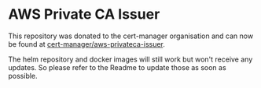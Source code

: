 # AWS Private CA Issuer

This repository was donated to the cert-manager organisation and can now be found at [cert-manager/aws-privateca-issuer](https://github.com/cert-manager/aws-privateca-issuer).

The helm repository and docker images will still work but won't receive any updates. So please refer to the Readme to update those as soon as possible.
